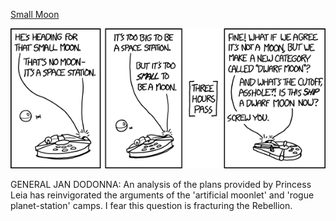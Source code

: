 [Small Moon](https://xkcd.com/1458)

![Small Moon](./random_comic.png)

GENERAL JAN DODONNA: An analysis of the plans provided by Princess Leia has reinvigorated the arguments of the 'artificial moonlet' and 'rogue planet-station' camps. I fear this question is fracturing the Rebellion.

